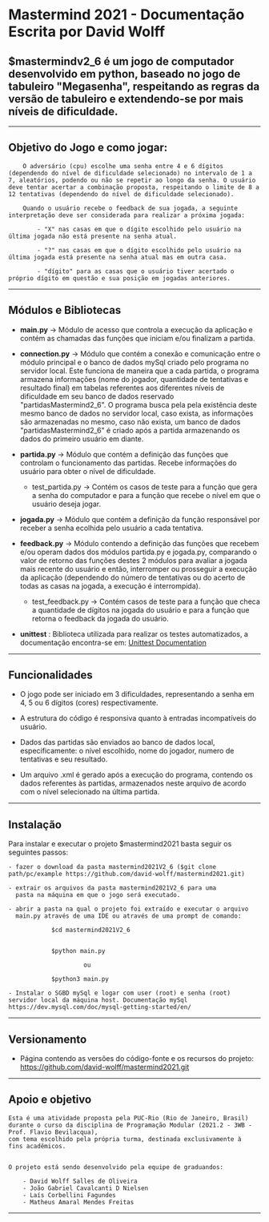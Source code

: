 Mastermind 2021 - Documentação Escrita por David Wolff
========

$**mastermindv2_6** é um jogo de computador desenvolvido em **python**, baseado no jogo de tabuleiro "Megasenha",
respeitando as regras da versão de tabuleiro e extendendo-se por mais níveis de dificuldade.
--------
--------

Objetivo do Jogo e como jogar:
------------------------------

        O adversário (cpu) escolhe uma senha entre 4 e 6 dígitos (dependendo do nível de dificuldade selecionado) no intervalo de 1 a 7, aleatórios, podendo ou não se repetir ao longo da senha. O usuário deve tentar acertar a combinação proposta, respeitando o limite de 8 a 12 tentativas (dependendo do nível de dificuldade selecionado).

        Quando o usuário recebe o feedback de sua jogada, a seguinte interpretação deve ser considerada para realizar a próxima jogada: 

            - "X" nas casas em que o dígito escolhido pelo usuário na última jogada não está presente na senha atual.

            - "?" nas casas em que o dígito escolhido pelo usuário na última jogada está presente na senha atual mas em outra casa.

            - "dígito" para as casas que o usuário tiver acertado o próprio dígito em questão e sua posição em jogadas anteriores. 
-------------------------------

Módulos e Bibliotecas
-------
- **main.py** -> Módulo de acesso que controla a execução da aplicação e contém as chamadas das funções que iniciam e/ou finalizam a partida. 

- **connection.py** -> Módulo que contém a conexão e comunicação entre o módulo principal e o banco de dados mySql criado pelo programa no servidor local. Este funciona de maneira que a cada partida, o programa armazena informações (nome do jogador, quantidade de tentativas e resultado final) em tabelas referentes aos diferentes níveis de dificuldade em seu banco de dados reservado "partidasMastermind2_6". O programa busca pela pela existência deste mesmo banco de dados no servidor local, caso exista, as informações são armazenadas no mesmo, caso não exista, um banco de dados "partidasMastermind2_6" é criado após a partida armazenando os dados do primeiro usuário em diante.

- **partida.py** -> Módulo que contém a definição das funções que controlam o funcionamento das partidas. Recebe informações do usuário para obter o nível de dificuldade. 

  - test_partida.py -> Contém os casos de teste para a função que gera a senha do computador e para a função que recebe o nível em que o usuário deseja jogar.  

- **jogada.py** -> Módulo que contém a definição da função responsável por receber a senha ecolhida pelo usuário a cada tentativa.

- **feedback.py** -> Módulo contendo a definição das funções que recebem e/ou operam dados dos módulos partida.py e jogada.py, comparando o valor de retorno das funções destes 2 módulos para  avaliar a jogada mais recente do usuário e então, interromper ou prosseguir a execução da aplicação (dependendo do número de tentativas ou do acerto de todas as casas na jogada, a execução é interrompida).

  - test_feedback.py ->  Contém casos de teste para a função que checa a quantidade de dígitos na jogada do usuário e para a função que retorna o feedback da jogada do usuário.
  
- **unittest** : Biblioteca utilizada para realizar os testes automatizados, a documentação encontra-se em: [Unittest Documentation](https://docs.python.org/3/library/unittest.html)
-------

Funcionalidades
--------

- O jogo pode ser iniciado em 3 dificuldades, 
representando a senha em 4, 5 ou 6 dígitos (cores) respectivamente.  

- A estrutura do código é responsiva quanto à entradas incompatíveis do usuário. 

- Dados das partidas são enviados ao banco de dados local, especificamente: o nível escolhido, nome do jogador, numero de tentativas e seu resultado. 

- Um arquivo .xml é gerado após a execução do programa, contendo os dados referentes às partidas, armazenados neste arquivo de acordo com o nível selecionado na última partida.
--------
Instalação
------------

Para instalar e executar o projeto $mastermind2021 basta seguir os seguintes passos:

    - fazer o download da pasta mastermind2021V2_6 ($git clone path/pc/example https://github.com/david-wolff/mastermind2021.git) 

    - extrair os arquivos da pasta mastermind2021V2_6 para uma 
      pasta na máquina em que o jogo será executado.

    - abrir a pasta na qual o projeto foi extraído e executar o arquivo 
      main.py através de uma IDE ou através de uma prompt de comando:

                $cd mastermind2021V2_6


                $python main.py 
      
                         ou
                
                $python3 main.py 
    
    - Instalar o SGBD mySql e logar com user (root) e senha (root) servidor local da máquina host. Documentação mySql https://dev.mysql.com/doc/mysql-getting-started/en/
     
------------
Versionamento
----------

- Página contendo as versões do código-fonte e os recursos do projeto: https://github.com/david-wolff/mastermind2021.git
----------
Apoio e objetivo
-------
    Esta é uma atividade proposta pela PUC-Rio (Rio de Janeiro, Brasil)
    durante o curso da disciplina de Programação Modular (2021.2 - 3WB -
    Prof. Flavio Bevilacqua),
    com tema escolhido pela própria turma, destinada exclusivamente à
    fins acadêmicos.

    
    O projeto está sendo desenvolvido pela equipe de graduandos:

        - David Wolff Salles de Oliveira
        - João Gabriel Cavalcanti D Nielsen 
        - Laís Corbellini Fagundes 
        - Matheus Amaral Mendes Freitas
--------
